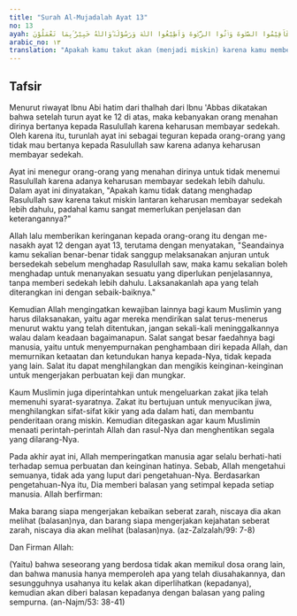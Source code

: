 ```yaml
---
title: "Surah Al-Mujadalah Ayat 13"
no: 13
ayah: ءَاَشْفَقْتُمْ اَنْ تُقَدِّمُوْا بَيْنَ يَدَيْ نَجْوٰىكُمْ صَدَقٰتٍۗ فَاِذْ لَمْ تَفْعَلُوْا وَتَابَ اللّٰهُ عَلَيْكُمْ فَاَقِيْمُوا الصَّلٰوةَ وَاٰتُوا الزَّكٰوةَ وَاَطِيْعُوا اللّٰهَ وَرَسُوْلَهٗ ۗوَاللّٰهُ خَبِيْرٌ ۢبِمَا تَعْمَلُوْنَ ࣖ 
arabic_no: ١٣
translation: "Apakah kamu takut akan (menjadi miskin) karena kamu memberikan sedekah sebelum (melakukan) pembicaraan dengan Rasul? Tetapi jika kamu tidak melakukannya dan Allah telah memberi ampun kepadamu, maka laksanakanlah salat, dan tunaikanlah zakat serta taatlah kepada Allah dan Rasul-Nya! Dan Allah Mahateliti terhadap apa yang kamu kerjakan."
---
```


## Tafsir

Menurut riwayat Ibnu Abi hatim dari thalhah dari Ibnu 'Abbas dikatakan bahwa setelah turun ayat ke 12 di atas, maka kebanyakan orang menahan dirinya bertanya kepada Rasulullah karena keharusan membayar sedekah. Oleh karena itu, turunlah ayat ini sebagai teguran kepada orang-orang yang tidak mau bertanya kepada Rasulullah saw karena adanya keharusan membayar sedekah.

Ayat ini menegur orang-orang yang menahan dirinya untuk tidak menemui Rasulullah karena adanya keharusan membayar sedekah lebih dahulu. Dalam ayat ini dinyatakan, "Apakah kamu tidak datang menghadap Rasulullah saw karena takut miskin lantaran keharusan membayar sedekah lebih dahulu, padahal kamu sangat memerlukan penjelasan dan keterangannya?"

Allah lalu memberikan keringanan kepada orang-orang itu dengan me-nasakh ayat 12 dengan ayat 13, terutama dengan menyatakan, "Seandainya kamu sekalian benar-benar tidak sanggup melaksanakan anjuran untuk bersedekah sebelum menghadap Rasulullah saw, maka kamu sekalian boleh menghadap untuk menanyakan sesuatu yang diperlukan penjelasannya, tanpa memberi sedekah lebih dahulu. Laksanakanlah apa yang telah diterangkan ini dengan sebaik-baiknya."

Kemudian Allah mengingatkan kewajiban lainnya bagi kaum Muslimin yang harus dilaksanakan, yaitu agar mereka mendirikan salat terus-menerus menurut waktu yang telah ditentukan, jangan sekali-kali meninggalkannya walau dalam keadaan bagaimanapun. Salat sangat besar faedahnya bagi manusia, yaitu untuk menyempurnakan penghambaan diri kepada Allah, dan memurnikan ketaatan dan ketundukan hanya kepada-Nya, tidak kepada yang lain. Salat itu dapat menghilangkan dan mengikis keinginan-keinginan untuk mengerjakan perbuatan keji dan mungkar. 

Kaum Muslimin juga diperintahkan untuk mengeluarkan zakat jika telah memenuhi syarat-syaratnya. Zakat itu bertujuan untuk menyucikan jiwa, menghilangkan sifat-sifat kikir yang ada dalam hati, dan membantu penderitaan orang miskin. Kemudian ditegaskan agar kaum Muslimin menaati perintah-perintah Allah dan rasul-Nya dan menghentikan segala yang dilarang-Nya.

Pada akhir ayat ini, Allah memperingatkan manusia agar selalu berhati-hati terhadap semua perbuatan dan keinginan hatinya. Sebab, Allah mengetahui semuanya, tidak ada yang luput dari pengetahuan-Nya. Berdasarkan pengetahuan-Nya itu, Dia memberi balasan yang setimpal kepada setiap manusia. Allah berfirman:

Maka barang siapa mengerjakan kebaikan seberat zarah, niscaya dia akan melihat (balasan)nya, dan barang siapa mengerjakan kejahatan seberat zarah, niscaya dia akan melihat (balasan)nya. (az-Zalzalah/99: 7-8)

Dan Firman Allah:

(Yaitu) bahwa seseorang yang berdosa tidak akan memikul dosa orang lain, dan bahwa manusia hanya memperoleh apa yang telah diusahakannya, dan sesungguhnya usahanya itu kelak akan diperlihatkan (kepadanya), kemudian akan diberi balasan kepadanya dengan balasan yang paling sempurna. (an-Najm/53: 38-41)